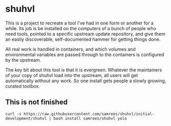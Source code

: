 # shuhvl

This is a project to recreate a tool I've had in one form or another for a while.
Its job is be installed on the computers of a bunch of people who need tools, pointed
to a specific upstream update repository, and give them an easily discoverable,
self-documented hammer for getting things done.

All real work is handled in containers, and which volumes and environmental variables
are passed through to the containers is configured by the upstream.

The key bit about this tool is that it is evergreen. Whatever the maintainers of your
copy of shuhvl load into the upstream, all users will get automatically without any
work. So one install gets people a slowly growing, curated toolbox.

## This is not finished

`curl -s https://raw.githubusercontent.com/samrees/shuhvl/initial-development/shuhvl | bash install samrees/shuhvl yolo`
